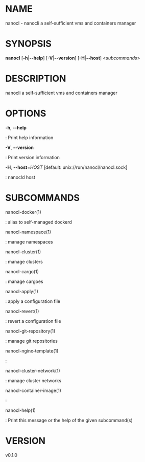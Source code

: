 NAME
====

nanocl - nanocli a self-sufficient vms and containers manager

SYNOPSIS
========

**nanocl** \[**-h**\|**\--help**\] \[**-V**\|**\--version**\]
\[**-H**\|**\--host**\] \<*subcommands*\>

DESCRIPTION
===========

nanocli a self-sufficient vms and containers manager

OPTIONS
=======

**-h**, **\--help**

:   Print help information

**-V**, **\--version**

:   Print version information

**-H**, **\--host**=*HOST* \[default: unix://run/nanocl/nanocl.sock\]

:   nanocld host

SUBCOMMANDS
===========

nanocl-docker(1)

:   alias to self-managed dockerd

nanocl-namespace(1)

:   manage namespaces

nanocl-cluster(1)

:   manage clusters

nanocl-cargo(1)

:   manage cargoes

nanocl-apply(1)

:   apply a configuration file

nanocl-revert(1)

:   revert a configuration file

nanocl-git-repository(1)

:   manage git repositories

nanocl-nginx-template(1)

:   

nanocl-cluster-network(1)

:   manage cluster networks

nanocl-container-image(1)

:   

nanocl-help(1)

:   Print this message or the help of the given subcommand(s)

VERSION
=======

v0.1.0
